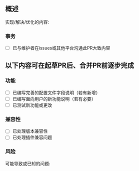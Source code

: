 ## 概述

实现/解决/优化的内容: 

### 事务

- [ ] 已与维护者在issues或其他平台沟通此PR大致内容

## 以下内容可在起草PR后、合并PR前逐步完成

### 功能

- [ ] 已编写完善的配置文件字段说明（若有新增）
- [ ] 已编写面向用户的新功能说明（若有必要）
- [ ] 已测试新功能或更改

### 兼容性

- [ ] 已处理版本兼容性
- [ ] 已处理插件兼容问题

### 风险

可能导致或已知的问题: 
